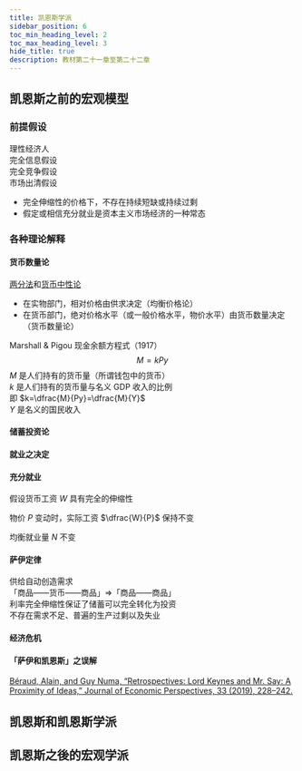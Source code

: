 ```yaml
---
title: 凯恩斯学派
sidebar_position: 6
toc_min_heading_level: 2
toc_max_heading_level: 3
hide_title: true
description: 教材第二十一章至第二十二章
---
```


## 凯恩斯之前的宏观模型

### 前提假设

理性经济人  
完全信息假设  
完全竞争假设  
市场出清假设

- 完全伸缩性的价格下，不存在持续短缺或持续过剩
- 假定或相信充分就业是资本主义市场经济的一种常态

### 各种理论解释

#### 货币数量论

<u>两分法</u>和<u>货币中性论</u>

- 在实物部门，相对价格由供求决定（均衡价格论）
- 在货币部门，绝对价格水平（或一般价格水平，物价水平）由货币数量决定（货币数量论）

Marshall & Pigou 现金余额方程式（1917）
$$
M=kPy
$$
$M$ 是人们持有的货币量（所谓钱包中的货币）  
$k$ 是人们持有的货币量与名义 GDP 收入的比例  
即 $k=\dfrac{M}{Py}=\dfrac{M}{Y}$  
$Y$ 是名义的国民收入

#### 储蓄投资论

#### 就业之决定

#### 充分就业

假设货币工资 $W$ 具有完全的伸缩性

物价 $P$ 变动时，实际工资 $\dfrac{W}{P}$ 保持不变

均衡就业量 $N$ 不变

#### 萨伊定律

供给自动创造需求  
「商品——货币——商品」$\Rightarrow$「商品——商品」  
利率完全伸缩性保证了储蓄可以完全转化为投资  
不存在需求不足、普遍的生产过剩以及失业

#### 经济危机

#### 「萨伊和凯恩斯」之误解

[Béraud, Alain, and Guy Numa, “Retrospectives: Lord Keynes and Mr. Say: A Proximity of Ideas,” Journal of Economic Perspectives, 33 (2019), 228–242.](https://www.aeaweb.org/articles?id=10.1257/jep.33.3.228)

## 凯恩斯和凯恩斯学派

## 凯恩斯之後的宏观学派